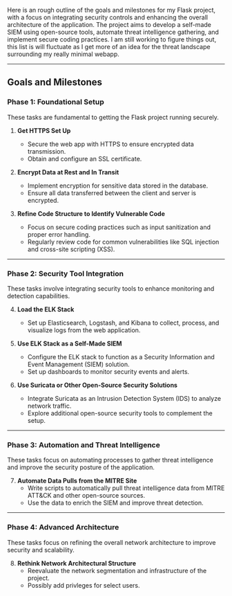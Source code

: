 Here is an rough outline of the goals and milestones for my Flask project, with a focus on integrating security controls and enhancing the overall architecture of the application. The project aims to develop a self-made SIEM using open-source tools, automate threat intelligence gathering, and implement secure coding practices. I am still working to figure things out, this list is will fluctuate as I get more of an idea for the threat landscape surrounding my really minimal webapp.

---

## **Goals and Milestones**

### **Phase 1: Foundational Setup**
These tasks are fundamental to getting the Flask project running securely.

1. **Get HTTPS Set Up**  
   - Secure the web app with HTTPS to ensure encrypted data transmission.
   - Obtain and configure an SSL certificate.

2. **Encrypt Data at Rest and In Transit**  
   - Implement encryption for sensitive data stored in the database.
   - Ensure all data transferred between the client and server is encrypted.

3. **Refine Code Structure to Identify Vulnerable Code**  
   - Focus on secure coding practices such as input sanitization and proper error handling.
   - Regularly review code for common vulnerabilities like SQL injection and cross-site scripting (XSS).

---

### **Phase 2: Security Tool Integration**
These tasks involve integrating security tools to enhance monitoring and detection capabilities.

4. **Load the ELK Stack**  
   - Set up Elasticsearch, Logstash, and Kibana to collect, process, and visualize logs from the web application.

5. **Use ELK Stack as a Self-Made SIEM**  
   - Configure the ELK stack to function as a Security Information and Event Management (SIEM) solution.
   - Set up dashboards to monitor security events and alerts.

6. **Use Suricata or Other Open-Source Security Solutions**  
   - Integrate Suricata as an Intrusion Detection System (IDS) to analyze network traffic.
   - Explore additional open-source security tools to complement the setup.

---

### **Phase 3: Automation and Threat Intelligence**
These tasks focus on automating processes to gather threat intelligence and improve the security posture of the application.

7. **Automate Data Pulls from the MITRE Site**  
   - Write scripts to automatically pull threat intelligence data from MITRE ATT&CK and other open-source sources.
   - Use the data to enrich the SIEM and improve threat detection.

---

### **Phase 4: Advanced Architecture**
These tasks focus on refining the overall network architecture to improve security and scalability.

8. **Rethink Network Architectural Structure**  
   - Reevaluate the network segmentation and infrastructure of the project.
   - Possibly add privleges for select users.
